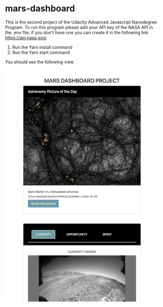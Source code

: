 # mars-dashboard
This is the second project of the Udacity Advanced Javascript Nanodegree Program.
To run this program please add your API key of the NASA API in the .env file, if you don't have one you can create it in the following link https://api.nasa.gov/.
1. Run the Yarn install command
2. Run the Yarn start command

You should see the following view.

![Tablet View](src/public/assets/images/website-example.png)